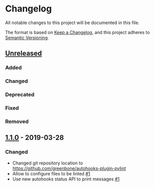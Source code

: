 # Changelog
All notable changes to this project will be documented in this file.

The format is based on [Keep a Changelog](https://keepachangelog.com/en/1.0.0/),
and this project adheres to [Semantic Versioning](https://semver.org/spec/v2.0.0.html).

## [Unreleased]

### Added
### Changed
### Deprecated
### Fixed
### Removed

## [1.1.0] - 2019-03-28

### Changed

* Changed git repository location to https://github.com/greenbone/autohooks-plugin-pylint
* Allow to configure files to be linted [#1](https://github.com/greenbone/autohooks-plugin-pylint/pull/1)
* Use new autohooks status API to print messages [#1](https://github.com/greenbone/autohooks-plugin-pylint/pull/1)

[Unreleased]: https://github.com/greenbone/autohooks-plugin-pylint/compare/v1.1.0...HEAD
[1.1.0]: https://github.com/greenbone/autohooks-plugin-pylint/compare/v1.0.0...v1.1.0
